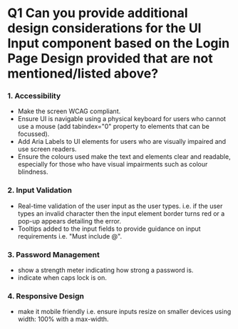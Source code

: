# Q1 Can you provide additional design considerations for the UI Input component based on the Login Page Design provided that are not mentioned/listed above?

### 1. Accessibility

- Make the screen WCAG compliant.
- Ensure UI is navigable using a physical keyboard for users who cannot use a mouse (add tabindex="0" property to elements that can be focussed).
- Add Aria Labels to UI elements for users who are visually impaired and use screen readers.
- Ensure the colours used make the text and elements clear and readable, especially for those who have visual impairments such as colour blindness.

### 2. Input Validation

- Real-time validation of the user input as the user types. i.e. if the user types an invalid character then the input element border turns red or a pop-up appears detailing the error.
- Tooltips added to the input fields to provide guidance on input requirements i.e. "Must include @".

### 3. Password Management

- show a strength meter indicating how strong a password is.
- indicate when caps lock is on.

### 4. Responsive Design

- make it mobile friendly i.e. ensure inputs resize on smaller devices using width: 100% with a max-width.
